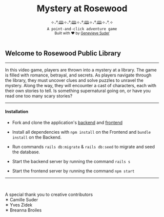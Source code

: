 <h1 align="center">Mystery at Rosewood</h1>

<div align="center">
  ✧˖°.🕮✧˖°.🕮✧˖°.🕮✧˖°.🕮✧˖°.✧
</div>
<div align="center">
  <code>A point-and-click adventure game</code>
</div>
<div align="center">
  <sub>Built with ❤︎ by
  <a href="https://github.com/genevievesuder">Genevieve Suder</a>
</div>
<br/>

## Welcome to Rosewood Public Library
<hr/>
In this video game, players are thrown into a mystery at a library. The game is filled with romance, betrayal, and secrets. As players navigate through the library, they must uncover clues and solve puzzles to unravel the mystery. Along the way, they will encounter a cast of characters, each with their own stories to tell.
Is something supernatural going on, or have you read one too many scary stories?

<br/>
<hr/>

#### <b>Installation</b>
* Fork and clone the application's [backend](https://github.com/genevievesuder/rosewood_mystery_back)
and [frontend](https://github.com/genevievesuder/rosewood_mystery_front)

* Install all dependencies with ```npm install``` on the Frontend and ```bundle install``` on the Backend. 

* Run commands ```rails db:migrate``` & ```rails db:seed``` to migrate and seed the database.

* Start the backend server by running the command ```rails s``` <br/>
* Start the frontend server by running the command ```npm start```
<hr>

<br/>

A special thank you to creative contributors<br/>
✶ Camille Suder<br/>
✶ Yves Zidek<br/>
✶ Breanna Broiles<br/>


